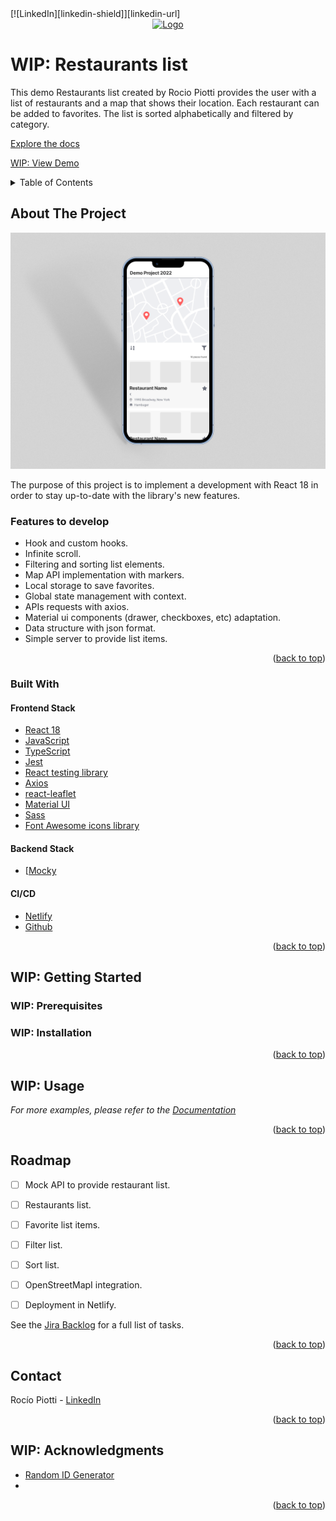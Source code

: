 <div id="top"></div>
<!-- PROJECT SHIELDS -->
[![LinkedIn][linkedin-shield]][linkedin-url]


<!-- PROJECT LOGO -->
<br />
<div align="center">
  <a href="https://github.com/github_username/repo_name">
    <img src="images/logo.png" alt="Logo" width="80" height="80">
  </a>
</div>

# WIP: Restaurants list

This demo Restaurants list created by Rocio Piotti provides the user with a list of restaurants and a map that shows their location. Each restaurant can be added to favorites. The list is sorted alphabetically and filtered by category.

[Explore the docs](https://docs.google.com/document/d/1V_hsKyKSSoYEf_wb1n5epqy5IbGWbrwfe60JlldxD3Y/edit?usp=sharing)

[WIP: View Demo]()

<!-- TABLE OF CONTENTS -->
<details>
  <summary>Table of Contents</summary>
  <ol>
    <li>
      <a href="#about-the-project">About The Project</a>
      <ul>
        <li><a href="#built-with">Built With</a></li>
      </ul>
    </li>
    <li>
      <a href="#getting-started">Getting Started</a>
      <ul>
        <li><a href="#prerequisites">Prerequisites</a></li>
        <li><a href="#installation">Installation</a></li>
      </ul>
    </li>
    <li><a href="#usage">Usage</a></li>
    <li><a href="#roadmap">Roadmap</a></li>
    <li><a href="#contributing">Contributing</a></li>
    <li><a href="#contact">Contact</a></li>
    <li><a href="#acknowledgments">Acknowledgments</a></li>
  </ol>
</details>



<!-- ABOUT THE PROJECT -->
## About The Project

[![Product Name Screen Shot][product-screenshot]](https://example.com)

The purpose of this project is to implement a development with React 18 in order to stay up-to-date with the library's new features.

### Features to develop

- Hook and custom hooks.
- Infinite scroll.
- Filtering and sorting list elements.
- Map API implementation with markers.
- Local storage to save favorites.
- Global state management with context.
- APIs requests with axios.
- Material ui components (drawer, checkboxes, etc) adaptation.
- Data structure with json format.
- Simple server to provide list items.


<p align="right">(<a href="#top">back to top</a>)</p>



### Built With

#### Frontend Stack
* [React 18](https://reactjs.org/)
* [JavaScript](https://www.javascript.com/)
* [TypeScript](https://www.typescriptlang.org/)
* [Jest](https://jestjs.io/es-ES/)
* [React testing library](https://testing-library.com/docs/react-testing-library/intro/)
* [Axios](https://axios-http.com/docs/intro)
* [react-leaflet](https://react-leaflet.js.org/)
* [Material UI](https://mui.com/)
* [Sass](https://sass-lang.com/)
* [Font Awesome icons library](https://fontawesome.com/)

#### Backend Stack

* [[Mocky](https://designer.mocky.io/)

#### CI/CD

* [Netlify](https://www.netlify.com/)
* [Github](https://github.com/)


<p align="right">(<a href="#top">back to top</a>)</p>



<!-- GETTING STARTED -->
## WIP: Getting Started

### WIP: Prerequisites

### WIP: Installation

<p align="right">(<a href="#top">back to top</a>)</p>



<!-- USAGE EXAMPLES -->
## WIP: Usage

_For more examples, please refer to the [Documentation](https://docs.google.com/document/d/1V_hsKyKSSoYEf_wb1n5epqy5IbGWbrwfe60JlldxD3Y/edit?usp=sharing)_

<p align="right">(<a href="#top">back to top</a>)</p>



<!-- ROADMAP -->
## Roadmap

- [ ] Mock API to provide restaurant list.
- [ ] Restaurants list.
- [ ] Favorite list items.
- [ ] Filter list.
- [ ] Sort  list.
- [ ] OpenStreetMapI integration.
- [ ] Deployment in Netlify.


See the [Jira Backlog](https://rociodevelopment.atlassian.net/) for a full list of tasks.

<p align="right">(<a href="#top">back to top</a>)</p>


<!-- CONTACT -->
## Contact

Rocío Piotti - [LinkedIn](https://www.linkedin.com/in/rocio-piotti/)

<!-- Project Link: [https://github.com/github_username/repo_name](https://github.com/github_username/repo_name) -->

<p align="right">(<a href="#top">back to top</a>)</p>



<!-- ACKNOWLEDGMENTS -->
## WIP: Acknowledgments
* [Random ID Generator](https://www.345tool.com/generator/random-id-generator)
*
<p align="right">(<a href="#top">back to top</a>)</p>



<!-- MARKDOWN LINKS & IMAGES -->
<!-- https://www.markdownguide.org/basic-syntax/#reference-style-links -->
[linkedin-shield]: https://img.shields.io/badge/LinkedIn-blue?style=flat&logo=linkedin
[linkedin-url]: https://www.linkedin.com/in/rocio-piotti/
[product-screenshot]: /src/images/restaurant-list-screenshot.png
